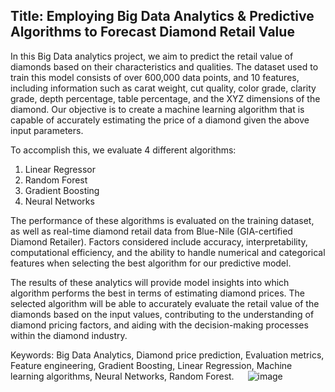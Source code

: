 ## Title: Employing Big Data Analytics & Predictive Algorithms to Forecast Diamond Retail Value 



In this Big Data analytics project, we aim to predict the retail value of diamonds based on their characteristics and qualities. The dataset used to train this model consists of over 600,000 data points, and 10 features, including information such as carat weight, cut quality, color grade, clarity grade, depth percentage, table percentage, and the XYZ dimensions of the diamond. Our objective is to create a machine learning algorithm that is capable of accurately estimating the price of a diamond given the above input parameters.
	
 To accomplish this, we evaluate 4 different algorithms:
1.	Linear Regressor
2.	Random Forest
3.	Gradient Boosting
4.	Neural Networks

The performance of these algorithms is evaluated on the training dataset, as well as real-time diamond retail data from Blue-Nile (GIA-certified Diamond Retailer).  Factors considered include accuracy, interpretability, computational efficiency, and the ability to handle numerical and categorical features when selecting the best algorithm for our predictive model. 

The results of these analytics will provide model insights into which algorithm performs the best in terms of estimating diamond prices. The selected algorithm will be able to accurately evaluate the retail value of the diamonds based on the input values, contributing to the understanding of diamond pricing factors, and aiding with the decision-making processes within the diamond industry. 

Keywords: Big Data Analytics, Diamond price prediction, Evaluation metrics, Feature engineering, Gradient Boosting, Linear Regression, Machine learning algorithms, Neural Networks, Random Forest. 
 
![image](https://github.com/Shreyas-dotcom/DiamondPredictiveModeling/assets/82762631/c3566934-7e34-40ab-84ed-7a7bc334091f)
